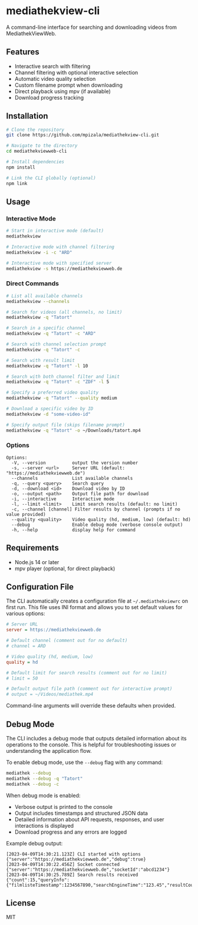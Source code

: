 # mediathekview-cli

A command-line interface for searching and downloading videos from MediathekViewWeb.

## Features

- Interactive search with filtering
- Channel filtering with optional interactive selection
- Automatic video quality selection
- Custom filename prompt when downloading
- Direct playback using mpv (if available)
- Download progress tracking

## Installation

```bash
# Clone the repository
git clone https://github.com/mpizala/mediathekview-cli.git

# Navigate to the directory
cd mediathekviewweb-cli

# Install dependencies
npm install

# Link the CLI globally (optional)
npm link
```

## Usage

### Interactive Mode

```bash
# Start in interactive mode (default)
mediathekview

# Interactive mode with channel filtering
mediathekview -i -c "ARD"

# Interactive mode with specified server
mediathekview -s https://mediathekviewweb.de
```

### Direct Commands

```bash
# List all available channels
mediathekview --channels

# Search for videos (all channels, no limit)
mediathekview -q "Tatort"

# Search in a specific channel
mediathekview -q "Tatort" -c "ARD"

# Search with channel selection prompt
mediathekview -q "Tatort" -c

# Search with result limit
mediathekview -q "Tatort" -l 10

# Search with both channel filter and limit
mediathekview -q "Tatort" -c "ZDF" -l 5

# Specify a preferred video quality
mediathekview -q "Tatort" --quality medium

# Download a specific video by ID
mediathekview -d "some-video-id"

# Specify output file (skips filename prompt)
mediathekview -q "Tatort" -o ~/Downloads/tatort.mp4
```

### Options

```
Options:
  -V, --version          output the version number
  -s, --server <url>     Server URL (default: "https://mediathekviewweb.de")
  --channels             List available channels
  -q, --query <query>    Search query
  -d, --download <id>    Download video by ID
  -o, --output <path>    Output file path for download
  -i, --interactive      Interactive mode
  -l, --limit <limit>    Limit search results (default: no limit)
  -c, --channel [channel] Filter results by channel (prompts if no value provided)
  --quality <quality>    Video quality (hd, medium, low) (default: hd)
  --debug                Enable debug mode (verbose console output)
  -h, --help             display help for command
```

## Requirements

- Node.js 14 or later
- mpv player (optional, for direct playback)

## Configuration File

The CLI automatically creates a configuration file at `~/.mediathekviewrc` on first run. This file uses INI format and allows you to set default values for various options:

```ini
# Server URL
server = https://mediathekviewweb.de

# Default channel (comment out for no default)
# channel = ARD

# Video quality (hd, medium, low)
quality = hd

# Default limit for search results (comment out for no limit)
# limit = 50

# Default output file path (comment out for interactive prompt)
# output = ~/Videos/mediathek.mp4
```

Command-line arguments will override these defaults when provided.

## Debug Mode

The CLI includes a debug mode that outputs detailed information about its operations to the console. This is helpful for troubleshooting issues or understanding the application flow.

To enable debug mode, use the `--debug` flag with any command:

```bash
mediathek --debug
mediathek --debug -q "Tatort"
mediathek --debug -c
```

When debug mode is enabled:
- Verbose output is printed to the console
- Output includes timestamps and structured JSON data
- Detailed information about API requests, responses, and user interactions is displayed
- Download progress and any errors are logged

Example debug output:
```
[2023-04-09T14:30:21.123Z] CLI started with options {"server":"https://mediathekviewweb.de","debug":true}
[2023-04-09T14:30:22.456Z] Socket connected {"server":"https://mediathekviewweb.de","socketId":"abcd1234"}
[2023-04-09T14:30:25.789Z] Search results received {"count":15,"queryInfo":{"filmlisteTimestamp":1234567890,"searchEngineTime":"123.45","resultCount":15,"totalResults":256}}
```

## License

MIT